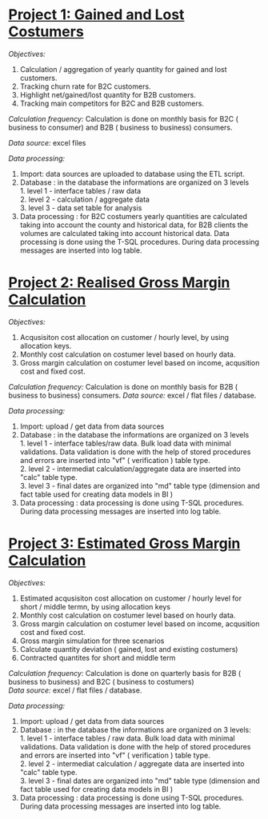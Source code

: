 # **[Project 1: Gained and Lost Costumers ](https://github.com/ichiisti/gl)**

*Objectives:*

1. Calculation / aggregation of yearly quantity for gained and lost customers.
2. Tracking churn rate for B2C customers.
3. Highlight net/gained/lost quantity for B2B customers.
4. Tracking main competitors for B2C and B2B customers.

*Calculation frequency:* 
Calculation is done on monthly basis for B2C ( business to consumer) and B2B ( business to business) consumers.

*Data source:* 
excel files

*Data processing:*
1. Import: data sources are uploaded to database using the ETL script.
2. Database : in the database the informations are organized on 3 levels\
          1. level 1 - interface tables / raw data\
          2. level 2 - calculation / aggregate data\
          3. level 3 - data set table for analysis
3. Data processing : for B2C costumers yearly quantities are calculated taking into account the county and historical data, for B2B clients the volumes are calculated taking into account historical data. Data processing is done using the T-SQL procedures. During data processing messages are inserted into log table.

# **[Project 2: Realised Gross Margin Calculation ](https://github.com/ichiisti/rgm_v1)**

*Objectives:*
1. Acqusisiton cost allocation on customer / hourly level, by using allocation keys. 
2. Monthly cost calculation on costumer level based on hourly data. 
3. Gross margin calculation on costumer level based on income, acqusition cost and fixed cost. 

*Calculation frequency:* Calculation is done on monthly basis for B2B ( business to business) consumers. 
*Data source:* excel / flat files / database.

*Data processing:*
1. Import: upload / get data from data sources
2. Database : in the database the informations are organized on 3 levels\
          1. level 1 - interface tables/raw data. Bulk load data with minimal validations. Data validation is done with the help of stored procedures and errors are inserted into "vf" ( verification ) table type.\
          2. level 2 - intermediat calculation/aggregate data  are inserted into "calc" table type.\
          3. level 3 - final dates are organized into "md" table type (dimension and fact table used for creating data models in BI )
3. Data processing : data processing is done using T-SQL procedures. During data processing messages are inserted into log table.

# **[Project 3: Estimated Gross Margin Calculation ](https://github.com/ichiisti/pgm)**

*Objectives:*

1. Estimated acqusisiton cost allocation on customer / hourly level for short / middle termn, by using allocation keys
2. Monthly cost calculation on costumer level based on hourly data. 
3. Gross margin calculation on costumer level based on income, acqusition cost and fixed cost. 
4. Gross margin simulation for three scenarios
5. Calculate quantity deviation ( gained, lost and existing costumers)
6. Contracted quantites for short and middle term

*Calculation frequency:* Calculation is done on quarterly basis for B2B ( business to business) and B2C ( business to costumers)\
*Data source:* excel / flat files / database.

*Data processing:*
1. Import: upload / get data from data sources
2. Database : in the database the informations are organized on 3 levels:\
          1. level 1 - interface tables / raw data. Bulk load data with minimal validations. Data validation is done with the help of stored procedures and errors are inserted into "vf" ( verification ) table type.\
          2. level 2 - intermediat calculation / aggregate data  are inserted into "calc" table type.\
          3. level 3 - final dates are organized into "md" table type (dimension and fact table used for creating data models in BI )
3. Data processing : data processing is done using T-SQL procedures. During data processing messages are inserted into log table.

